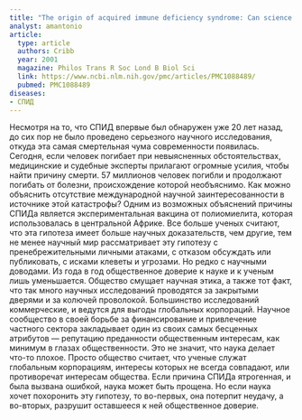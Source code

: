 ```yaml
---
title: "The origin of acquired immune deficiency syndrome: Can science afford to ignore it?"
analyst: amantonio
article:
  type: article
  authors: Cribb
  year: 2001
  magazine: Philos Trans R Soc Lond B Biol Sci
  link: https://www.ncbi.nlm.nih.gov/pmc/articles/PMC1088489/
  pubmed: PMC1088489
diseases:
- СПИД
---
```


Несмотря на то, что СПИД впервые был обнаружен уже 20 лет назад, до сих пор не было проведено серьезного научного исследования, откуда эта самая смертельная чума современности появилась. Сегодня, если человек погибает при невыясненных обстоятельствах, медицинские и судебные эксперты прилагают огромные усилия, чтобы найти причину смерти.
57 миллионов человек погибли и продолжают погибать от болезни, происхождение которой необъяснимо. Как можно объяснить отсутствие международной научной заинтересованности в источнике этой катастрофы?
Одним из возможных объяснений причины СПИДа является экспериментальная вакцина от полиомиелита, которая использовалась в центральной Африке. Все больше ученых считают, что эта гипотеза имеет больше научных доказательств, чем другие, тем не менее научный мир рассматривает эту гипотезу с пренебрежительными личными атаками, с отказом обсуждать или публиковать, с исками клеветы и угрозами. Но редко с научными доводами.
Из года в год общественное доверие к науке и к ученым лишь уменьшается. Общество смущает научная этика, а также тот факт, что так много научных исследований проводятся за закрытыми дверями и за колючей проволокой. Большинство исследований коммерческие, и ведутся для выгоды глобальных корпораций. Научное сообщество в своей борьбе за финансирование и привлечение частного сектора закладывает один из своих самых бесценных атрибутов — репутацию преданности общественным интересам, как минимум в глазах общественности. Это не значит, что наука делает что-то плохое. Просто общество считает, что ученые служат глобальным корпорациям, интересы которых не всегда совпадают, или противоречат интересам общества.
Если причина СПИДа ятрогенная, и была вызвана ошибкой, наука может быть прощена. Но если наука хочет похоронить эту гипотезу, то во-первых, она потерпит неудачу, а во-вторых, разрушит оставшееся к ней общественное доверие.
